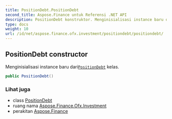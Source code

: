 ```yaml
---
title: PositionDebt.PositionDebt
second_title: Aspose.Finance untuk Referensi .NET API
description: PositionDebt konstruktor. Menginisialisasi instance baru dariPositionDebt kelas.
type: docs
weight: 10
url: /id/net/aspose.finance.ofx.investment/positiondebt/positiondebt/
---
```

## PositionDebt constructor

Menginisialisasi instance baru dari[`PositionDebt`](../) kelas.

```csharp
public PositionDebt()
```

### Lihat juga

* class [PositionDebt](../)
* ruang nama [Aspose.Finance.Ofx.Investment](../../positiondebt/)
* perakitan [Aspose.Finance](../../../)


